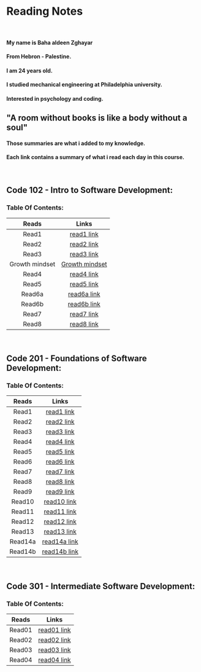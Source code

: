 # **Reading Notes**
<br>

#### My name is Baha aldeen Zghayar
#### From Hebron - Palestine.
#### I am 24 years old.
#### I studied mechanical engineering at Philadelphia university.
#### Interested in psychology and coding.

## "A room without books is like a body without a soul"

#### Those summaries are what i added to my knowledge. 
#### Each link contains a summary of what i read each day in this course. 

<br>

## **Code 102 - Intro to Software Development:**

### Table Of Contents: 

|     Reads            |        Links                                                                                   |
|:--------------------:|:------------------------------------------------------------------------------------------:    |
|     Read1            |  [read1 link](https://bahazghayar.github.io/reading-notes/read1)                               |
|     Read2            |  [read2 link](https://bahazghayar.github.io/reading-notes/read2)                               |
|     Read3            |  [read3 link](https://bahazghayar.github.io/reading-notes/read3)                               |
|     Growth mindset   |  [Growth mindset](https://bahazghayar.github.io/reading-notes/growthmindset)                   |  
|     Read4            |  [read4 link](https://bahazghayar.github.io/reading-notes/read4)                               | 
|     Read5            |  [read5 link](https://bahazghayar.github.io/reading-notes/read5)                               | 
|     Read6a           |  [read6a link](https://bahazghayar.github.io/reading-notes/read6a)                             | 
|     Read6b           |  [read6b link](https://bahazghayar.github.io/reading-notes/read6b)                             | 
|     Read7            |  [read7 link](https://bahazghayar.github.io/reading-notes/read7)                               | 
|     Read8            |  [read8 link](https://bahazghayar.github.io/reading-notes/read8)                               | 

<br>

## **Code 201 - Foundations of Software Development:**

### Table Of Contents: 

|     Reads            |        Links                                                                                   |
|:--------------------:|:------------------------------------------------------------------------------------------:    |
|     Read1            |     [read1 link](https://bahazghayar.github.io/reading-notes/class-01)                         |
|     Read2            |     [read2 link](https://bahazghayar.github.io/reading-notes/class-02)                         |
|     Read3            |     [read3 link](https://bahazghayar.github.io/reading-notes/class-03)                         |
|     Read4            |     [read4 link](https://bahazghayar.github.io/reading-notes/class-04)                         |  
|     Read5            |     [read5 link](https://bahazghayar.github.io/reading-notes/class-05)                         | 
|     Read6            |     [read6 link](https://bahazghayar.github.io/reading-notes/class-06)                         | 
|     Read7            |     [read7 link](https://bahazghayar.github.io/reading-notes/class-07)                         | 
|     Read8            |     [read8 link](https://bahazghayar.github.io/reading-notes/class-08)                         | 
|     Read9            |     [read9 link](https://bahazghayar.github.io/reading-notes/class-09)                         | 
|     Read10           |     [read10 link](https://bahazghayar.github.io/reading-notes/class-10)                        | 
|     Read11           |     [read11 link](https://bahazghayar.github.io/reading-notes/class-11)                        | 
|     Read12           |     [read12 link](https://bahazghayar.github.io/reading-notes/class-12)                        |
|     Read13           |     [read13 link](https://bahazghayar.github.io/reading-notes/class-13)                        |
|     Read14a          |     [read14a link](https://bahazghayar.github.io/reading-notes/class-14a)                      |
|     Read14b          |     [read14b link](https://bahazghayar.github.io/reading-notes/class-14b)                      |


<br>

## **Code 301 - Intermediate Software Development:**

### Table Of Contents:

|     Reads            |        Links                                                                                   |
|:--------------------:|:------------------------------------------------------------------------------------------:    |
|     Read01           |     [read01 link](https://bahazghayar.github.io/reading-notes/read01)                          |
|     Read02           |     [read02 link](https://bahazghayar.github.io/reading-notes/read02)                          |
|     Read03           |     [read03 link](https://bahazghayar.github.io/reading-notes/read03)                          |
|     Read04           |     [read04 link](https://bahazghayar.github.io/reading-notes/read04)                          |